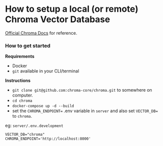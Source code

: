 # How to setup a local (or remote) Chroma Vector Database

[Official Chroma Docs](https://docs.trychroma.com/usage-guide#running-chroma-in-clientserver-mode) for reference.

### How to get started

**Requirements**

- Docker
- `git` available in your CLI/terminal

**Instructions**

- `git clone git@github.com:chroma-core/chroma.git` to somewhere on computer.
- `cd chroma`
- `docker-compose up -d --build`
- set the `CHROMA_ENDPOINT=` .env variable in `server` and also set `VECTOR_DB=` to `chroma`.

eg: `server/.env.development`

```
VECTOR_DB="chroma"
CHROMA_ENDPOINT='http://localhost:8000'
```

